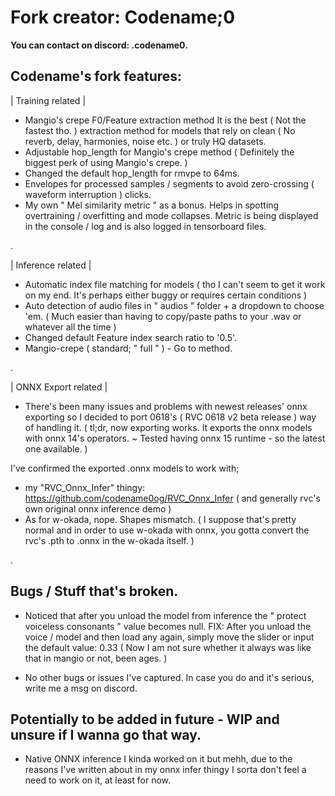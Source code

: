 # Fork creator:   Codename;0
**You can contact on discord:    .codename0.**

## Codename's fork features:
| Training related |

- Mangio's crepe F0/Feature extraction method
It is the best ( Not the fastest tho. ) extraction method for models that rely on clean ( No reverb, delay, harmonies, noise etc. ) or truly HQ datasets.
- Adjustable hop_length for Mangio's crepe method ( Definitely the biggest perk of using Mangio's crepe. )
- Changed the default hop_length for rmvpe to 64ms.
- Envelopes for processed samples / segments to avoid zero-crossing ( waveform interruption ) clicks.
- My own " Mel similarity metric " as a bonus. Helps in spotting overtraining / overfitting and mode collapses. Metric is being displayed in the console / log and is also logged in tensorboard files.

.

| Inference related |

- Automatic index file matching for models ( tho I can't seem to get it work on my end. It's perhaps either buggy or requires certain conditions ) 
- Auto detection of audio files in " audios " folder + a dropdown to choose 'em. ( Much easier than having to copy/paste paths to your .wav or whatever all the time )
- Changed default Feature index search ratio to '0.5'.
- Mangio-crepe ( standard; " full " ) - Go to method.


.

| ONNX Export related |
- There's been many issues and problems with newest releases' onnx exporting so I decided to port 0618's ( RVC 0618 v2 beta release ) way of handling it.
( tl;dr, now exporting works. It exports the onnx models with onnx 14's operators.  ~ Tested having onnx 15 runtime - so the latest one available. )

I've confirmed the exported .onnx models to work with;
- my "RVC_Onnx_Infer" thingy: https://github.com/codename0og/RVC_Onnx_Infer ( and generally rvc's own original onnx inference demo ) 
- As for w-okada, nope. Shapes mismatch.
( I suppose that's pretty normal and in order to use w-okada with onnx, you gotta convert the rvc's .pth to .onnx in the w-okada itself. )


.

## Bugs / Stuff that's broken.

- Noticed that after you unload the model from inference the " protect voiceless consonants " value becomes null.
FIX: After you unload the voice / model and then load any again, simply move the slider or input the default value: 0.33
( Now I am not sure whether it always was like that in mangio or not, been ages. )

- No other bugs or issues I've captured. In case you do and it's serious, write me a msg on discord.


## Potentially to be added in future - WIP and unsure if I wanna go that way.
- Native ONNX inference
I kinda worked on it but mehh, due to the reasons I've written about in my onnx infer thingy I sorta don't feel a need to work on it, at least for now.
